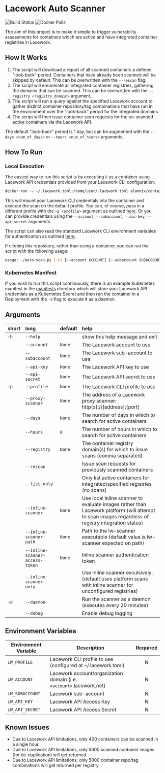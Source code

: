 # Lacework Auto Scanner

![Build Status](https://github.com/lacework-dev/container-auto-scan/actions/workflows/python-test.yml/badge.svg)
![Docker Pulls](https://img.shields.io/docker/pulls/alannix/container-auto-scan)

The aim of this project is to make it simple to trigger vulnerability assessments for containers which are active and have integrated container registries in Lacework.

## How It Works

1. The script will download a report of all scanned containers a defined "look-back" period. Containers that have already been scanned will be skipped by default. This can be overwritten with the `--rescan` flag.
2. The script will enumerate all integrated container registries, gathering the domains that can be scanned. This can be overwritten with the `--registry <registry_domain>` argument.
3. The script will run a query against the specified Lacework account to gather distinct container repository/tag combinations that have run in the environment over the "look-back" period for the integrated domains.
4. The script will then issue container scan requests for the un-scanned active containers via the Lacework API.

The default "look-back" period is 1 day, but can be augmented with the `--days <num_of_days>` or `--hours <num_of_hours>` arguments.

## How To Run

### Local Execution

The easiest way to run this script is by executing it as a container using Lacework API credentials provided from your Lacework CLI configuration:

```bash
docker run -v ~/.lacework.toml:/home/user/.lacework.toml alannix/container-auto-scan
```

This will mount your Lacework CLI credentials into the container and execute the scan on the default profile. You can, of course, pass in a different profile with the `-p <profile>` argument as outlined [here](#user-content-arguments). Or you can provide credentials using the `--account`, `--subaccount`, `--api-key`, `--api-secret` arguments.

The script can also read the standard Lacework CLI environment variables for authentication as outlined [here](#user-content-environment-variables).

If cloning this repository, rather than using a container, you can run the script with the following usage:

```bash
usage: ./auto-scan.py [-h] [--account ACCOUNT] [--subaccount SUBACCOUNT] [--api-key API_KEY] [--api-secret API_SECRET] [-p PROFILE] [--proxy-scanner PROXY_SCANNER] [--days DAYS] [--hours HOURS] [--registry REGISTRY] [--rescan] [--list-only] [--inline-scanner] [--inline-scanner-path INLINE_SCANNER_PATH] [--inline-scanner-access-token INLINE_SCANNER_ACCESS_TOKEN] [--inline-scanner-only] [-d] [--debug]
```

### Kubernetes Manifest

If you wish to run this script continuously, there is an example Kubernetes manifest in the [manifests](manifests/) directory which will store your Lacework API credentials as a Kubernetes Secret and then run the container in a Deployment with the `-d` flag to execute it as a daemon.

## Arguments

| short | long                            | default | help                                                                                                                                              |
| :---- | :------------------------------ | :------ | :------------------------------------------------------------------------------------------------------------------------------------------------ |
| `-h`  | `--help`                        |         | show this help message and exit                                                                                                                   |
|       | `--account`                     | `None`  | The Lacework account to use                                                                                                                       |
|       | `--subaccount`                  | `None`  | The Lacework sub-account to use                                                                                                                   |
|       | `--api-key`                     | `None`  | The Lacework API key to use                                                                                                                       |
|       | `--api-secret`                  | `None`  | The Lacework API secret to use                                                                                                                    |
| `-p`  | `--profile`                     | `None`  | The Lacework CLI profile to use                                                                                                                   |
|       | `--proxy-scanner`               | `None`  | The address of a Lacework proxy scanner: http(s)://[address]:[port]                                                                               |
|       | `--days`                        | `None`  | The number of days in which to search for active containers                                                                                       |
|       | `--hours`                       | `0`     | The number of hours in which to search for active containers                                                                                      |
|       | `--registry`                    | `None`  | The container registry domain(s) for which to issue scans (comma separated)                                                                       |
|       | `--rescan`                      |         | Issue scan requests for previously scanned containers                                                                                             |
|       | `--list-only`                   |         | Only list active containers for integrated/specified registries (no scans)                                                                        |
|       | `--inline-scanner`              | `None`  | Use local inline scanner to evaluate images rather than Lacework platform (will attempt to scan images regardless of registry integration status) |
|       | `--inline-scanner-path`         | `None`  | Path to the lw-scanner executable (default value is lw-scanner expected on path)                                                                  |
|       | `--inline-scanner-access-token` | `None`  | Inline scanner authentication token                                                                                                               |
|       | `--inline-scanner-only`         |         | Use inline scanner exculsively. (default uses platform scans with inline scanner for unconfigured registries)                                     |
| `-d`  | `--daemon`                      |         | Run the scanner as a daemon (executes every 20 minutes)                                                                                           |
|       | `--debug`                       |         | Enable debug logging                                                                                                                              |

## Environment Variables

| Environment Variable | Description                                                          | Required |
| -------------------- | -------------------------------------------------------------------- | :------: |
| `LW_PROFILE`         | Lacework CLI profile to use (configured at ~/.lacework.toml)         |    N     |
| `LW_ACCOUNT`         | Lacework account/organization domain (i.e. `<account>`.lacework.net) |    N     |
| `LW_SUBACCOUNT`      | Lacework sub-account                                                 |    N     |
| `LW_API_KEY`         | Lacework API Access Key                                              |    N     |
| `LW_API_SECRET`      | Lacework API Access Secret                                           |    N     |

## Known Issues

- Due to Lacework API limitations, only 400 containers can be scanned in a single hour.
- Due to Lacework API limitations, only 5000 scanned container images (for de-duplication) will get returned.
- Due to Lacework API limitations, only 5000 container repo/tag combinations will get returned per registry.
